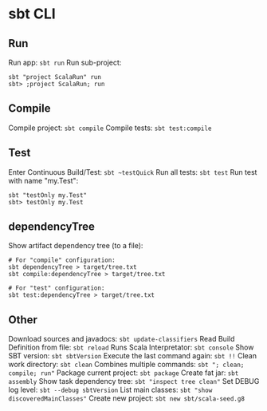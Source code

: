 # sbt CLI

## Run

Run app: `sbt run`
Run sub-project:
```
sbt "project ScalaRun" run
sbt> ;project ScalaRun; run
```

## Compile

Compile project: `sbt compile`
Compile tests: `sbt test:compile`

## Test

Enter Continuous Build/Test: `sbt ~testQuick`
Run all tests: `sbt test`
Run test with name "my.Test": 
```
sbt "testOnly my.Test"
sbt> testOnly my.Test
```

## dependencyTree

Show artifact dependency tree (to a file):
```
# For "compile" configuration:
sbt dependencyTree > target/tree.txt
sbt compile:dependencyTree > target/tree.txt

# For "test" configuration:
sbt test:dependencyTree > target/tree.txt
```

## Other

Download sources and javadocs: `sbt update-classifiers`
Read Build Definition from file: `sbt reload`
Runs Scala Interpretator:  `sbt console`
Show SBT version: `sbt sbtVersion`
Execute the last command again: `sbt !!`
Clean work directory: `sbt clean`
Combines multiple commands: `sbt "; clean; compile; run"`
Package current project: `sbt package`
Create fat jar: `sbt assembly`
Show task dependency tree: `sbt "inspect tree clean"`
Set DEBUG log level: `sbt --debug sbtVersion`
List main classes: `sbt "show discoveredMainClasses"`
Create new project: `sbt new sbt/scala-seed.g8`
